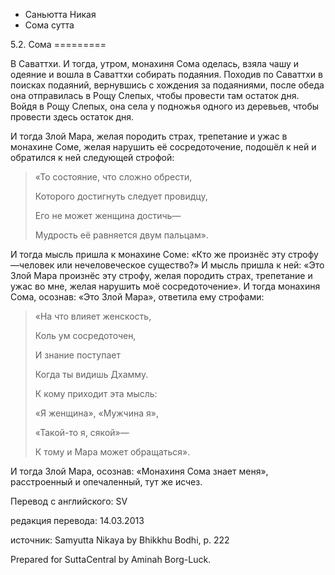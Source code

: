 









* Саньютта Никая
* Сома сутта


5\.2\. Сома
\=\=\=\=\=\=\=\=\=



В Саваттхи\. И тогда, утром, монахиня Сома оделась, взяла чашу и одеяние и вошла в Саваттхи собирать подаяния\. Походив по Саваттхи в поисках подаяний, вернувшись с хождения за подаяниями, после обеда она отправилась в Рощу Слепых, чтобы провести там остаток дня\. Войдя в Рощу Слепых, она села у подножья одного из деревьев, чтобы провести здесь остаток дня\.


И тогда Злой Мара, желая породить страх, трепетание и ужас в монахине Соме, желая нарушить её сосредоточение, подошёл к ней и обратился к ней следующей строфой:



> «То состояние, что сложно обрести,  
> 
> Которого достигнуть следует провидцу,  
> 
> Его не может женщина достичь—  
> 
> Мудрость её равняется двум пальцам»\.


И тогда мысль пришла к монахине Соме: «Кто же произнёс эту строфу—человек или нечеловеческое существо?» И мысль пришла к ней: «Это Злой Мара произнёс эту строфу, желая породить страх, трепетание и ужас во мне, желая нарушить моё сосредоточение»\. И тогда монахиня Сома, осознав: «Это Злой Мара», ответила ему строфами:



> «На что влияет женскость,  
> 
> Коль ум сосредоточен,  
> 
> И знание поступает  
> 
> Когда ты видишь Дхамму\.  
> 
>   
> 
> К кому приходит эта мысль:  
> 
> «Я женщина», «Мужчина я»,  
> 
> «Такой\-то я, сякой»—  
> 
> К тому и Мара может обращаться»\.


И тогда Злой Мара, осознав: «Монахиня Сома знает меня», расстроенный и опечаленный, тут же исчез\.



Перевод с английского: SV


редакция перевода: 14\.03\.2013


источник: Samyutta Nikaya by Bhikkhu Bodhi, p\. 222


Prepared for SuttaCentral by Aminah Borg\-Luck\.






